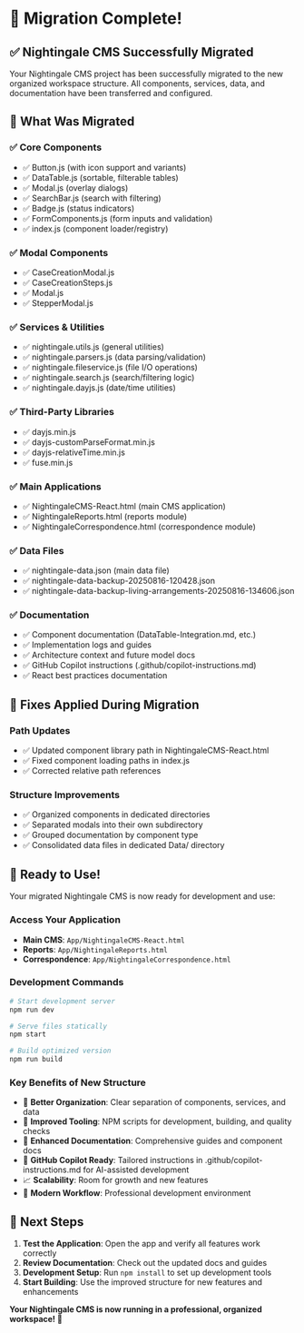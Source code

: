 # 🎉 Migration Complete!

## ✅ **Nightingale CMS Successfully Migrated**

Your Nightingale CMS project has been successfully migrated to the new organized workspace structure. All components, services, data, and documentation have been transferred and configured.

## 📁 **What Was Migrated**

### ✅ **Core Components**

- ✅ Button.js (with icon support and variants)
- ✅ DataTable.js (sortable, filterable tables)
- ✅ Modal.js (overlay dialogs)
- ✅ SearchBar.js (search with filtering)
- ✅ Badge.js (status indicators)
- ✅ FormComponents.js (form inputs and validation)
- ✅ index.js (component loader/registry)

### ✅ **Modal Components**

- ✅ CaseCreationModal.js
- ✅ CaseCreationSteps.js
- ✅ Modal.js
- ✅ StepperModal.js

### ✅ **Services & Utilities**

- ✅ nightingale.utils.js (general utilities)
- ✅ nightingale.parsers.js (data parsing/validation)
- ✅ nightingale.fileservice.js (file I/O operations)
- ✅ nightingale.search.js (search/filtering logic)
- ✅ nightingale.dayjs.js (date/time utilities)

### ✅ **Third-Party Libraries**

- ✅ dayjs.min.js
- ✅ dayjs-customParseFormat.min.js
- ✅ dayjs-relativeTime.min.js
- ✅ fuse.min.js

### ✅ **Main Applications**

- ✅ NightingaleCMS-React.html (main CMS application)
- ✅ NightingaleReports.html (reports module)
- ✅ NightingaleCorrespondence.html (correspondence module)

### ✅ **Data Files**

- ✅ nightingale-data.json (main data file)
- ✅ nightingale-data-backup-20250816-120428.json
- ✅ nightingale-data-backup-living-arrangements-20250816-134606.json

### ✅ **Documentation**

- ✅ Component documentation (DataTable-Integration.md, etc.)
- ✅ Implementation logs and guides
- ✅ Architecture context and future model docs
- ✅ GitHub Copilot instructions (.github/copilot-instructions.md)
- ✅ React best practices documentation

## 🔧 **Fixes Applied During Migration**

### **Path Updates**

- ✅ Updated component library path in NightingaleCMS-React.html
- ✅ Fixed component loading paths in index.js
- ✅ Corrected relative path references

### **Structure Improvements**

- ✅ Organized components in dedicated directories
- ✅ Separated modals into their own subdirectory
- ✅ Grouped documentation by component type
- ✅ Consolidated data files in dedicated Data/ directory

## 🚀 **Ready to Use!**

Your migrated Nightingale CMS is now ready for development and use:

### **Access Your Application**

- **Main CMS**: `App/NightingaleCMS-React.html`
- **Reports**: `App/NightingaleReports.html`
- **Correspondence**: `App/NightingaleCorrespondence.html`

### **Development Commands**

```bash
# Start development server
npm run dev

# Serve files statically
npm start

# Build optimized version
npm run build
```

### **Key Benefits of New Structure**

- 🎯 **Better Organization**: Clear separation of components, services, and data
- 🔧 **Improved Tooling**: NPM scripts for development, building, and quality checks
- 📖 **Enhanced Documentation**: Comprehensive guides and component docs
- 🤖 **GitHub Copilot Ready**: Tailored instructions in .github/copilot-instructions.md for AI-assisted development
- 📈 **Scalability**: Room for growth and new features
- 🚀 **Modern Workflow**: Professional development environment

## 🎯 **Next Steps**

1. **Test the Application**: Open the app and verify all features work correctly
2. **Review Documentation**: Check out the updated docs and guides
3. **Development Setup**: Run `npm install` to set up development tools
4. **Start Building**: Use the improved structure for new features and enhancements

**Your Nightingale CMS is now running in a professional, organized workspace! 🎉**
